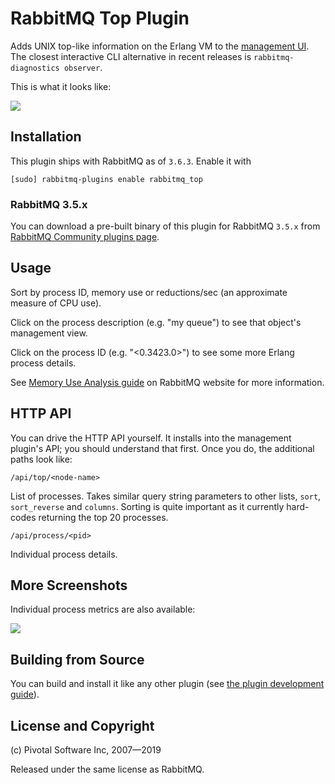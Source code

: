 # RabbitMQ Top Plugin

Adds UNIX top-like information on the Erlang VM to the [management UI](https://www.rabbitmq.com/management.html).
The closest interactive CLI alternative in recent releases is `rabbitmq-diagnostics observer`.

This is what it looks like:

![](https://i.imgur.com/m7cWTLV.pngP)

## Installation

This plugin ships with RabbitMQ as of `3.6.3`. Enable it with

    [sudo] rabbitmq-plugins enable rabbitmq_top

### RabbitMQ 3.5.x

You can download a pre-built binary of this plugin for RabbitMQ `3.5.x` from [RabbitMQ Community plugins page](https://bintray.com/rabbitmq/community-plugins/rabbitmq_top).


## Usage

Sort by process ID, memory use or reductions/sec (an approximate
measure of CPU use).

Click on the process description (e.g. "my queue") to see that
object's management view.

Click on the process ID (e.g. "&lt;0.3423.0&gt;") to see some more
Erlang process details.

See [Memory Use Analysis guide](https://www.rabbitmq.com/memory-use.html) on RabbitMQ website
for more information.

## HTTP API

You can drive the HTTP API yourself. It installs into the management plugin's API; you should understand that first. Once you do, the additional paths look like:

    /api/top/<node-name>

List of processes. Takes similar query string parameters to other
lists, `sort`, `sort_reverse` and `columns`. Sorting is quite
important as it currently hard-codes returning the top 20 processes.

    /api/process/<pid>

Individual process details.

## More Screenshots

Individual process metrics are also available:

![](https://i.imgur.com/BYgIqQF.png)

## Building from Source

You can build and install it like any other plugin (see
[the plugin development guide](https://www.rabbitmq.com/plugin-development.html)).

## License and Copyright

(c) Pivotal Software Inc, 2007—2019

Released under the same license as RabbitMQ.
